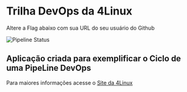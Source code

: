 # Trilha DevOps da 4Linux

Altere a Flag abaixo com sua URL do seu usuário do Github

![Pipeline Status](https://github.com/<andrepg1184>/DevOpsLab-HelloWorld/actions/workflows/pipeline.yml/badge.svg) 

## Aplicação criada para exemplificar o Ciclo de uma PipeLine DevOps


Para maiores informações acesse o [Site da 4Linux](https://www.4linux.com.br/cursos/devops)
